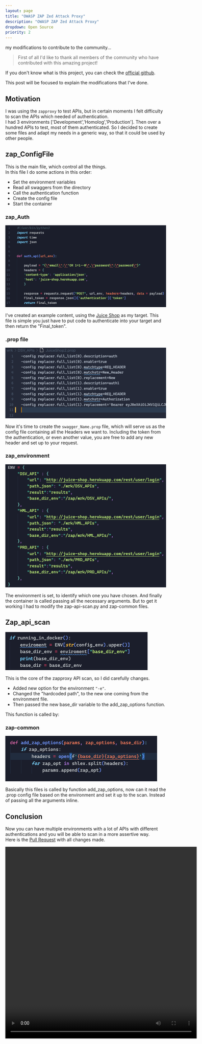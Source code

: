 ```yaml
---
layout: page
title: "OWASP ZAP Zed Attack Proxy"
description: "OWASP ZAP Zed Attack Proxy"
dropdown: Open Source
priority: 2
---
```



my modifications to contribute to the community...
<!--more-->

>First of all I'd like to thank all members of the community who have contributed with this amazing project!

If you don't know what is this project, you can check the [official github](https://github.com/zaproxy/zaproxy).<br>

This post will be focused to explain the modifications that I've done.



## Motivation

I was using the `zapproxy` to test APIs, but in certain moments I felt difficulty to scan the APIs which needed of authentication.<br>
I had 3 environments ['Development','Homolog','Production']. Then over a hundred APIs to test, most of them authenticated. So I decided to create some files and adapt my needs in a generic way, so that it could be used by other people.


## zap_ConfigFile

This is the main file, which control all the things.<br> 
In this file I do some actions in this order: 

* Set the environment variables
* Read all swaggers from the directory
* Call the authentication function
* Create the config file
* Start the container


### zap_Auth

<img src="/assets/img/Zap_Auth_File.png">
<br>

I've created an example content, using the [Juice Shop](https://juice-shop.herokuapp.com) as my target. This file is simple you just have to put code to authenticate into your target and then return the "Final_token".<br>

### .prop file

<img src="/assets/img/Zap_Prop_File.png">
<br>

Now it's time to create the `swagger_Name.prop` file, which will serve us as the config file containing all the Headers we want to. Including the token from the authentication, or even another value, you are free to add any new header and set up to your request.

### zap_environment

<img src="/assets/img/Zap_Env_File.png">
<br>

The environment is set, to identify which one you have chosen. And finally the container is called passing all the necessary arguments. But to get it working I had to modify the zap-api-scan.py and zap-common files.


## Zap_api_scan

<img src="/assets/img/Zap_API_File.png">
<br>

This is the core of the zapproxy API scan, so I did carefully changes.

* Added new option for the environment `"-e"`.
* Changed the "hardcoded path", to the new one coming from the environment file.
* Then passed the new base_dir variable to the add_zap_options function.

This function is called by:

### zap-common

<img src="/assets/img/Zap_Common_File.png">
<br>

Basically this files is called by function add_zap_options, now can it read the .prop config file based on the environment and set it up to the scan. Instead of passing all the arguments inline.


## Conclusion

Now you can have multiple environments with a lot of APIs with different authentications and you will be able to scan in a more assertive way.<br> 
Here is the [Pull Request](https://github.com/zaproxy/zaproxy/commit/0a04816a24c223a75b5590ec07fb3e6f0f82b702) with all changes made.



<video width="600" height="600" controls>
  <source src="/assets/img/Zap_PoC_video.mp4" type="video/mp4">
Your browser does not support the video tag.
</video>